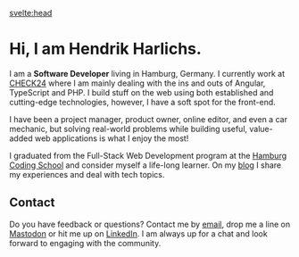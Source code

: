 <script>
	import { siteTitle } from '$lib/config';
	import { description } from '$lib/data';
</script>

<svelte:head>

<title>Home | { siteTitle }</title>
<meta data-key="description" name="description" content={description} />
<meta property="og:type" content="website" />
<meta property="og:title" content="Home | { siteTitle }" />
<meta property="og:description" content={description} />
<meta name="twitter:title" content="Home | { siteTitle }" />
<meta name="twitter:description" content={description} />
</svelte:head>

# Hi, I am Hendrik Harlichs.

I am a **Software Developer** living in Hamburg, Germany. I currently work at <a href="https://jobs.check24.de/" target="_blank" rel="external noopener noreferrer">CHECK24</a> where I am mainly dealing with the ins and outs of Angular, TypeScript and PHP. I build stuff on the web using both established and cutting-edge technologies, however, I have a soft spot for the front-end.

I have been a project manager, product owner, online editor, and even a car mechanic, but solving real-world problems while building useful, value-added web applications is what I enjoy the most!

I graduated from the Full-Stack Web Development program at the <a href="https://hamburgcodingschool.com/" target="_blank" rel="external noopener noreferrer">Hamburg Coding School</a> and consider myself a life-long learner. On my <a href="/notes">blog</a> I share my experiences and deal with tech topics.

## Contact

Do you have feedback or questions? Contact me by <a href="mailto:hi@hendrikharlichs.de" target="_blank" rel="external noopener noreferrer">email</a>, drop me a line on <a href="https://mas.to/@hendrik" target="_blank" rel="external me noopener noreferrer">Mastodon</a> or hit me up on <a href="https://www.linkedin.com/in/hendrikharlichs" target="_blank" rel="external noopener noreferrer">LinkedIn</a>. I am always up for a chat and look forward to engaging with the community.

